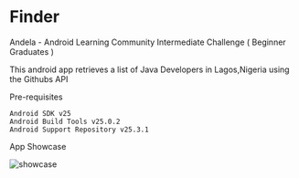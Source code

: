 # Finder
Andela - Android Learning Community Intermediate Challenge ( Beginner Graduates )

This android app retrieves a list of Java Developers in Lagos,Nigeria using the Githubs API


Pre-requisites

    Android SDK v25
    Android Build Tools v25.0.2
    Android Support Repository v25.3.1

App Showcase

![showcase](https://user-images.githubusercontent.com/20745718/29885099-6a920d04-8dad-11e7-8744-4e4d6389b1d9.gif)
